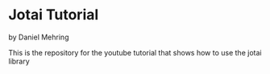 # Jotai Tutorial
by Daniel Mehring

This is the repository for the youtube tutorial that shows how to use the jotai library
